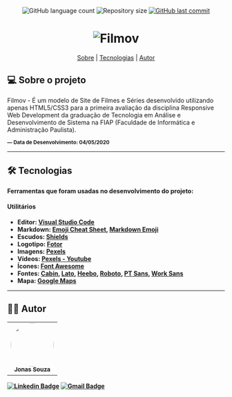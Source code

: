 <p align="center">
  <img alt="GitHub language count" src="https://img.shields.io/github/languages/count/jonasmzsouza/filmov?style=flat-square&color=c4004f">

  <img alt="Repository size" src="https://img.shields.io/github/repo-size/jonasmzsouza/filmov?style=flat-square">
  
  <a href="https://github.com/jonasmzsouza/filmov/commits/master">
    <img alt="GitHub last commit" src="https://img.shields.io/github/last-commit/jonasmzsouza/filmov?style=flat-square">
  </a>
</p>

<h1 align="center">
    <img alt="Filmov" title="#Filmov" src="https://raw.githubusercontent.com/jonasmzsouza/filmov/master/image/filmov.png" />
</h1>

<p align="center">
 <a href="#-sobre-o-projeto">Sobre</a> |
 <a href="#-tecnologias">Tecnologias</a> | 
 <a href="#-autor">Autor</a> 
</p>

## 💻 Sobre o projeto

Filmov - É um modelo de Site de Filmes e Séries desenvolvido utilizando apenas HTML5/CSS3 para a primeira avaliação da disciplina Responsive Web Development da graduação de Tecnologia em Análise e Desenvolvimento de Sistema na FIAP (Faculdade de Informática e Administração Paulista).

<sub><b>— Data de Desenvolvimento: 04/05/2020<b></sub> 

---

## 🛠 Tecnologias

Ferramentas que foram usadas no desenvolvimento do projeto:

#### [](https://github.com/jonasmzsouza/filmov#utilit%C3%A1rios)**Utilitários**

-   Editor: **[Visual Studio Code](https://code.visualstudio.com/)**
-   Markdown: **[Emoji Cheat Sheet](https://github.com/ikatyang/emoji-cheat-sheet)**, **[Markdown Emoji](https://gist.github.com/rxaviers/7360908)**
-   Escudos: **[Shields](https://shields.io/)**
-   Logotipo: **[Fotor](https://www.fotor.com/)**
-   Imagens: **[Pexels](https://www.pexels.com/)**
-   Vídeos: **[Pexels - Youtube](https://www.youtube.com/channel/UC7bU8qGV5Zh6PJrUaFQNoxg)**
-   Ícones: **[Font Awesome](https://fontawesome.com/)**
-   Fontes: **[Cabin](https://fonts.google.com/specimen/Cabin)**, **[Lato](https://fonts.google.com/specimen/Lato)**, **[Heebo](https://fonts.google.com/specimen/Heebo)**,  **[Roboto](https://fonts.google.com/specimen/Roboto)**, **[PT Sans](https://fonts.google.com/specimen/PT+Sans)**, **[Work Sans](https://fonts.google.com/specimen/Work+Sans)**
-   Mapa: **[Google Maps](https://www.google.com.br/maps)**

---

## 👨‍💻 Autor

<table>
  <tr>
    <td align="center">
      <a href="https://jonasmzsouza.github.io/">
         <img style="border-radius: 50%;" src="https://avatars.githubusercontent.com/u/61324433?v=4" width="100px;" alt=""/>
         <br />
         <sub><b>Jonas Souza</b></sub>
      </a>
    </td>
  </tr>
</table>
 
[![Linkedin Badge](https://img.shields.io/badge/-jonasmzsouza-blue?style=flat-square&logo=Linkedin&logoColor=white&link=https://www.linkedin.com/in/jonasmzsouza/)](https://www.linkedin.com/in/jonasmzsouza/) [![Gmail Badge](https://img.shields.io/badge/-jonasmzsouza@gmail.com-c14438?style=flat-square&logo=Gmail&logoColor=white&link=mailto:jonasmzsouza@gmail.com)](mailto:jonasmzsouza@gmail.com)